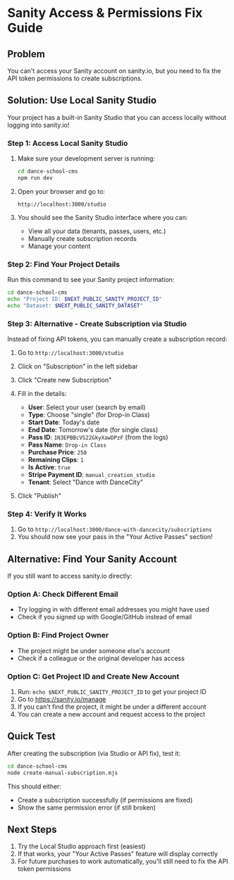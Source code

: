 # Sanity Access & Permissions Fix Guide

## Problem
You can't access your Sanity account on sanity.io, but you need to fix the API token permissions to create subscriptions.

## Solution: Use Local Sanity Studio

Your project has a built-in Sanity Studio that you can access locally without logging into sanity.io!

### Step 1: Access Local Sanity Studio
1. Make sure your development server is running:
   ```bash
   cd dance-school-cms
   npm run dev
   ```

2. Open your browser and go to:
   ```
   http://localhost:3000/studio
   ```

3. You should see the Sanity Studio interface where you can:
   - View all your data (tenants, passes, users, etc.)
   - Manually create subscription records
   - Manage your content

### Step 2: Find Your Project Details
Run this command to see your Sanity project information:
```bash
cd dance-school-cms
echo "Project ID: $NEXT_PUBLIC_SANITY_PROJECT_ID"
echo "Dataset: $NEXT_PUBLIC_SANITY_DATASET"
```

### Step 3: Alternative - Create Subscription via Studio
Instead of fixing API tokens, you can manually create a subscription record:

1. Go to `http://localhost:3000/studio`
2. Click on "Subscription" in the left sidebar
3. Click "Create new Subscription"
4. Fill in the details:
   - **User**: Select your user (search by email)
   - **Type**: Choose "single" (for Drop-in Class)
   - **Start Date**: Today's date
   - **End Date**: Tomorrow's date (for single class)
   - **Pass ID**: `1N3EPBBcVS22GkyXawDPzF` (from the logs)
   - **Pass Name**: `Drop-in Class`
   - **Purchase Price**: `250`
   - **Remaining Clips**: `1`
   - **Is Active**: `true`
   - **Stripe Payment ID**: `manual_creation_studio`
   - **Tenant**: Select "Dance with DanceCity"

5. Click "Publish"

### Step 4: Verify It Works
1. Go to `http://localhost:3000/dance-with-dancecity/subscriptions`
2. You should now see your pass in the "Your Active Passes" section!

## Alternative: Find Your Sanity Account

If you still want to access sanity.io directly:

### Option A: Check Different Email
- Try logging in with different email addresses you might have used
- Check if you signed up with Google/GitHub instead of email

### Option B: Find Project Owner
- The project might be under someone else's account
- Check if a colleague or the original developer has access

### Option C: Get Project ID and Create New Account
1. Run: `echo $NEXT_PUBLIC_SANITY_PROJECT_ID` to get your project ID
2. Go to https://sanity.io/manage
3. If you can't find the project, it might be under a different account
4. You can create a new account and request access to the project

## Quick Test
After creating the subscription (via Studio or API fix), test it:
```bash
cd dance-school-cms
node create-manual-subscription.mjs
```

This should either:
- Create a subscription successfully (if permissions are fixed)
- Show the same permission error (if still broken)

## Next Steps
1. Try the Local Studio approach first (easiest)
2. If that works, your "Your Active Passes" feature will display correctly
3. For future purchases to work automatically, you'll still need to fix the API token permissions
